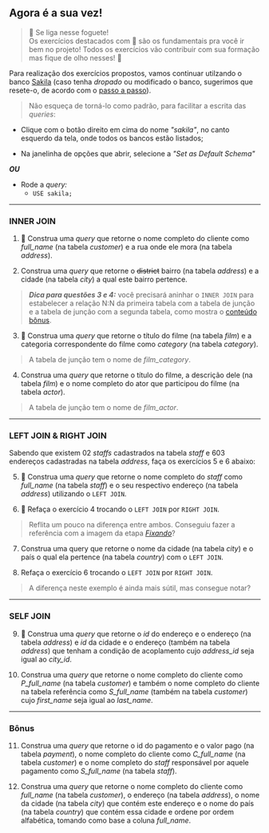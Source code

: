 ## Agora é a sua vez!

> 🚀 Se liga nesse foguete!  
> Os exercícios destacados com 🚀 são os fundamentais pra você ir bem no projeto! Todos os exercícios vão contribuir com sua formação mas fique de olho nesses! 👀  

Para realização dos exercícios propostos, vamos continuar utilzando o banco [Sakila](https://assets.app.betrybe.com/back-end/sakila-1ae15ae82697888c35bf1f1c8acbf755.sql) (caso tenha *dropado* ou modificado o banco, sugerimos que resete-o, de acordo com o [passo a passo](https://app.betrybe.com/course/back-end/introducao-a-sql/banco-de-dados-sql/f6f10a97-533d-4476-879d-b45cdf5d1b75/conteudos/25b91548-fe8b-4f2d-8e93-1ceda58bfb7c/restaurando-o-banco-de-dados-de-pratica-sakila/11d48bb2-9ba8-461b-8f75-e1b517b796db?use_case=side_bar)).

> Não esqueça de torná-lo como padrão, para facilitar a escrita das *queries*:

- Clique com o botão direito em cima do nome *"sakila"*, no canto esquerdo da tela, onde todos os bancos estão listados;

- Na janelinha de opções que abrir, selecione a *"Set as Default Schema"*

***OU*** 

- Rode a *query:*
  - ``USE sakila;``

---

### INNER JOIN

1. 🚀 Construa uma *query* que retorne o nome completo do cliente como *full_name* (na tabela *customer*) e a rua onde ele mora (na tabela *address*).

2. Construa uma *query* que retorne o ~~district~~ bairro (na tabela *address*) e a cidade (na tabela *city*) a qual este bairro pertence.  

> ***Dica para questões 3 e 4:*** você precisará aninhar o ``INNER JOIN`` para estabelecer a relação N:N da primeira tabela com a tabela de junção e a tabela de junção com a segunda tabela, como mostra o [conteúdo bônus](https://link_para_conteúdo_3.5_bônus.com.br).

3. 🚀 Construa uma *query* que retorne o título do filme (na tabela *film*) e a categoria correspondente do filme como *category* (na tabela *category*).

> A tabela de junção tem o nome de *film_category*.

4. Construa uma *query* que retorne o título do filme, a descrição dele (na tabela *film*) e o nome completo do ator que participou do filme (na tabela *actor*).

> A tabela de junção tem o nome de *film_actor*.

---

### LEFT JOIN & RIGHT JOIN

Sabendo que existem 02 *staffs* cadastrados na tabela *staff* e 603 endereços cadastradas na tabela *address*, faça os exercícios 5 e 6 abaixo:

5. 🚀 Construa uma *query* que retorne o nome completo do *staff* como *full_name* (na tabela *staff*) e o seu respectivo endereço (na tabela *address*) utilizando o ``LEFT JOIN``.

6. 🚀 Refaça o exercício 4 trocando o ``LEFT JOIN`` por ``RIGHT JOIN``.

> Reflita um pouco na diferença entre ambos. Conseguiu fazer a referência com a imagem da etapa [*Fixando*](https://link_para_conteúdo_3.4_fixando.com.br)?  

7. Construa uma query que retorne o nome da cidade (na tabela *city*) e o país o qual ela pertence (na tabela *country*) com o ``LEFT JOIN``.

8. Refaça o exercício 6 trocando o ``LEFT JOIN`` por ``RIGHT JOIN``.  

> A diferença neste exemplo é ainda mais sútil, mas consegue notar?  

---

### SELF JOIN

9. 🚀 Construa uma *query* que retorne o *id* do endereço e o endereço (na tabela *address*) e *id* da cidade e o endereço (também na tabela *address*) que tenham a condição de acoplamento cujo *address_id* seja igual ao *city_id*.

10. Construa uma *query* que retorne o nome completo do cliente como *P_full_name* (na tabela *customer*) e também o nome completo do cliente na tabela referência como *S_full_name* (também na tabela *customer*) cujo *first_name* seja igual ao *last_name*.  

--- 

### Bônus

11. Construa uma *query* que retorne o id do pagamento e o valor pago (na tabela *payment*), o nome completo do cliente como *C_full_name* (na tabela *customer*) e o nome completo do *staff* responsável por aquele pagamento como *S_full_name* (na tabela *staff*).

12. Construa uma *query* que retorne o nome completo do cliente como *full_name* (na tabela *customer*), o endereço (na tabela *address*), o nome da cidade (na tabela *city*) que contém este endereço e o nome do país (na tabela *country*) que contém essa cidade e ordene por ordem alfabética, tomando como base a coluna *full_name*.